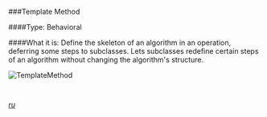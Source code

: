 ###Template Method

####Type: Behavioral

####What it is:
Define the skeleton of an algorithm in an operation, deferring some steps to subclasses. Lets subclasses redefine certain steps of an algorithm without changing the algorithm's structure.

![TemplateMethod]

```php



```
_[ru][Ru TemplateMethod]_

[TemplateMethod]: https://github.com/olegre/DesignPatterns/blob/master/~images/TemplateMethod.png
[Ru TemplateMethod]: https://github.com/olegre/DesignPatterns/blob/master/~images/ru/TemplateMethod.png
